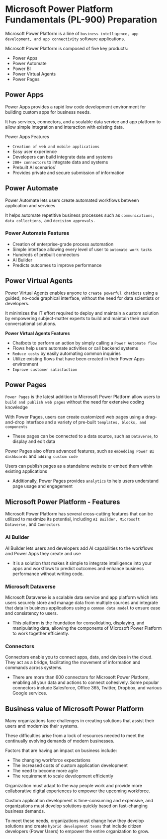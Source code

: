 # Microsoft Power Platform Fundamentals (PL-900) Preparation
Microsoft Power Platform is a line of `business intelligence, app development, and app
connectivity` software applications.

Microsoft Power Platform is composed of five key products:
- Power Apps
- Power Automate
- Power BI
- Power Virtual Agents
- Power Pages

## Power Apps
Power Apps provides a rapid low code development environment for building custom apps for
business needs.

It has services, connectors, and a scalable data service and app platform to allow
simple integration and interaction with existing data.

Power Apps Features
- `Creation of web and mobile applications`
- Easy user experience
- Developers can build integrate data and systems
- `200+ connectors` to integrate data and systems
- Prebuilt AI scenarios`
- Provides private and secure submission of information

## Power Automate
Power Automate lets users create automated workflows between application and services

It helps automate repetitive business processes such as `communications, data collections,`
and `decision approvals.`

### Power Automate Features
- Creation of enterprise-grade process automation
- Simple interface allowing every level of user to `automate work tasks`
- Hundreds of prebuilt connectors
- AI Builder
- Predicts outcomes to improve performance

## Power Virtual Agents
Power Virtual Agents enables anyone to `create powerful chatbots` using a guided, no-code
graphical interface, without the need for data scientists or developers.

It minimizes the IT effort required to deploy and maintain a custom solution by empowering
subject-matter experts to build and maintain their own conversational solutions.

**Power Virtual Agents Features**
- Chatbots to perform an action by simply calling a `Power Automate flow`
- Flows help users automate activities or call backend systems
- `Reduce costs` by easily automating common inquiries
- Utilize existing flows that have been created in their Power Apps environment
- `Improve customer satisfaction`

## Power Pages
`Power Pages` is the latest addition to Microsoft Power Platform allow users to `build and
publish web pages` without the need for extensive coding knowledge

With Power Pages, users can create customized web pages using a drag-and-drop interface
and a variety of pre-built `templates, blocks, and components`
- These pages can be connected to a data source, such as `Dataverse`, to display and edit data

Power Pages also offers advanced features, such as `embedding Power BI dashboards` and `adding
custom code`

Users can publish pages as a standalone website or embed them within existing applications
- Additionally, Power Pages provides `analytics` to help users understand page usage and
engagement

## Microsoft Power Platform - Features
Microsoft Power Platform has several cross-cutting features that can be utilized to maximize its
potential, including `AI Builder, Microsoft Dataverse,` and `Connectors`

### AI Builder
AI Builder lets users and developers add AI capabilities to the workflows and Power Apps they
create and use
- It is a solution that makes it simple to integrate intelligence into your apps and workflows
to predict outcomes and enhance business performance without writing code.

### Microsoft Dataverse
Microsoft Dataverse is a scalable data service and app platform which lets users securely store
and manage data from multiple sources and integrate that data in business applications using a
`common data model` to ensure ease and consistency to users.
- This platform is the foundation for consolidating, displaying, and manipulating data, allowing
the components of Microsoft Power Platform to work together efficiently.

### Connectors
Connectors enable you to connect apps, data, and devices in the cloud. They act as a bridge,
facilitating the movement of information and commands across systems.
- There are more than 600 connectors for Microsoft Power Platform, enabling all your data and
actions to connect cohesively. Some popular connectors include Salesforce, Office 365,
Twitter, Dropbox, and various Google services.

## Business value of Microsoft Power Platform
Many organizations face challenges in creating solutions that assist their users and modernize their
systems.

These difficulties arise from a lock of resources needed to meet the continually evolving demands of
modern businesses.

Factors that are having an impact on business include:
- The changing workforce expectations
- The increased costs of custom application development
- The need to become more agile
- The requirement to scale development efficiently

Organization must adapt to the way people work and provide more collaborative digital experiences
to empower the upcoming workforce.

Custom application development is time-consuming and expensive, and organizations must develop
solutions quickly based on fast-changing business demands.

To meet these needs, organizations must change how they develop solutions and create `hybrid development
teams` that include citizen developers (Power Users) to empower the entire organization to grow.